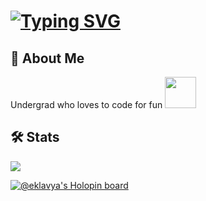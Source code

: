# [![Typing SVG](https://readme-typing-svg.demolab.com?font=Quicksand&weight=600&size=30&pause=1000&color=F73175&center=true&width=435&lines=Hi%2C+I'm+Eklavya!+%F0%9F%91%8B)](https://git.io/typing-svg)

  
## 🚀 About Me
Undergrad who loves to code for fun <img src="https://cultofthepartyparrot.com/flags/hd/indiaparrot.gif" width="50" height="50"/>

## 🛠 Stats
<!-- <img src="https://github-readme-stats.vercel.app/api?username=Eklavyadev&show_icons=true&theme=dark&count_private=true" alt="EklavyaDev" /> -->
![](https://komarev.com/ghpvc/?username=eklavyadev&color=green&label=PROFILE+VIEWS)

[![@eklavya's Holopin board](https://holopin.me/eklavya)](https://holopin.io/@eklavya)
